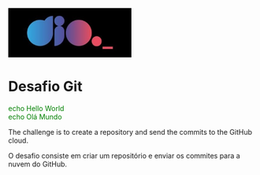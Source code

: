 <img src="logo-dio.jpg" width="250" height="100">


# Desafio Git


<font color="green">echo Hello World  
echo Olá Mundo </font>

The challenge is to create a repository and send the commits to the GitHub cloud.

O desafio consiste em criar um repositório e enviar os commites para a nuvem do GitHub. 